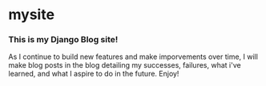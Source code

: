 # mysite

### This is my Django Blog site!

As I continue to build new features and make imporvements over time, I will make blog posts in the blog detailing my successes, 
failures, what i've learned, and what I aspire to do in the future.  Enjoy!
